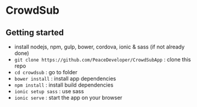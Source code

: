 # CrowdSub

## Getting started

- install nodejs, npm, gulp, bower, cordova, ionic & sass (if not already done)
- `git clone https://github.com/PeaceDeveloper/CrowdSubApp` : clone this repo
- `cd crowdsub` : go to folder
- `bower install` : install app dependencies
- `npm install` : install build dependencies
- `ionic setup sass` : use sass
- `ionic serve` : start the app on your browser